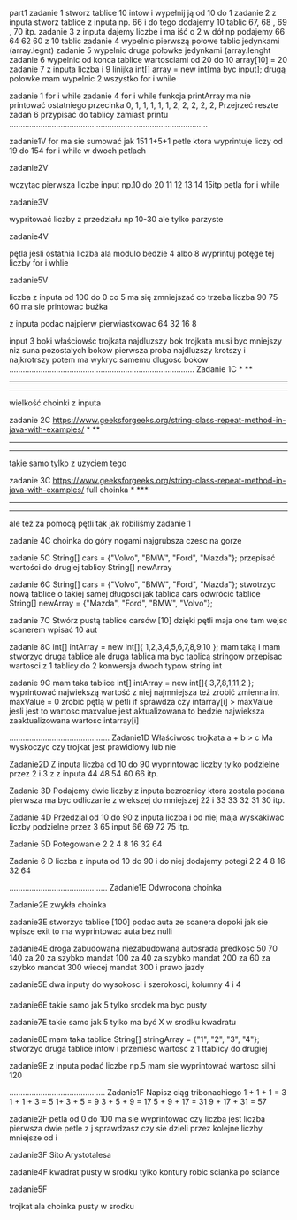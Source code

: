 part1
zadanie 1
stworz tablice 10 intow i wypełnij ją od 10 do 1
zadanie 2
z inputa stworz tablice z inputa np. 66 i do tego dodajemy 10 tablic 67, 68 , 69 , 70 itp.
zadanie 3
z inputa dajemy liczbe i ma iść o 2 w dół np podajemy 66
64 62 60 z 10 tablic
zadanie 4 
wypelnic pierwszą połowe tablic jedynkami (array.legnt)
zadanie 5
wypelnic druga połowke jedynkami (array.lenght
zadanie 6
wypelnic od konca tablice wartosciami od 20 do 10 
array[10] = 20
zadanie 7
z inputa liczba i 
9 linijka int[] array = new int[ma byc input];
drugą połowke mam wypelnic 2
wszystko for i while

zadanie 1 for i while
zadanie 4 for i while funkcja printArray ma nie printować ostatniego przecinka 0, 1, 1, 1, 1, 1, 2, 2, 2, 2, 2,
Przejrzeć reszte zadań 6 przypisać do tablicy zamiast printu
.........................................................................................

zadanie1V
 for ma sie sumować jak 151 1+5+1 
petle ktora wyprintuje liczy od 19 do 154 
for i while w dwoch petlach

zadanie2V

wczytac pierwsza liczbe input np.10 do 20 11 12 13 14 15itp
petla for i while

zadanie3V

wypritować liczby z przedziału np 10-30 ale tylko parzyste

zadanie4V
 
pętla jesli ostatnia liczba ala modulo bedzie 4 albo 8 wyprintuj potęge tej liczby
for i whlie

zadanie5V

liczba z inputa od 100 do 0 co 5 ma się zmniejszać
co trzeba liczba 90 75 60 ma sie printowac buźka

z inputa podac najpierw pierwiastkowac 64 32 16 8

input 3 boki właściowśc trojkata
najdluzszy bok trojkata musi byc mniejszy niz suna pozostalych bokow 
pierwsza proba najdluzszy krotszy i najkrotrszy potem ma wykryc samemu dlugosc bokow
...................................................................................
Zadanie 1C
*
**
***
****
wielkość choinki z inputa


zadanie 2C
https://www.geeksforgeeks.org/string-class-repeat-method-in-java-with-examples/
*
**
***
****
takie samo tylko z uzyciem tego

zadanie 3C
https://www.geeksforgeeks.org/string-class-repeat-method-in-java-with-examples/
full choinka
     *
    ***
   *****
  *******
ale też za pomocą pętli tak jak robiliśmy zadanie 1

zadanie 4C
choinka do góry nogami najgrubsza czesc na gorze

zadanie 5C
String[] cars = {"Volvo", "BMW", "Ford", "Mazda"};
przepisać wartości do drugiej tablicy
String[] newArray


zadanie 6C
String[] cars = {"Volvo", "BMW", "Ford", "Mazda"};
stwotrzyc nową tablice o takiej samej długosci jak tablica cars
odwrócić tablice
String[] newArray = {"Mazda", "Ford", "BMW", "Volvo"};

zadanie 7C
Stwórz pustą tablice carsów [10]
dzięki pętli maja one tam wejsc
scanerem wpisać 10 aut


zadanie 8C
int[] intArray = new int[]{ 1,2,3,4,5,6,7,8,9,10 };
mam taką i mam stworzyc druga tablice ale druga 
tablica ma byc tablicą stringow
przepisac wartosci z 1 tablicy do 2
konwersja dwoch typow string int

zadanie 9C
mam taka tablice
int[] intArray = new int[]{ 3,7,8,1,11,2 };
wyprintować najwiekszą wartość z niej
najmniejsza też
zrobić zmienna int maxValue = 0
zrobić pętlą
w petli if sprawdza czy intarray[i] > maxValue
jesli jest to wartosc maxvalue jest aktualizowana
to bedzie najwieksza zaaktualizowana wartosc intarray[i]

.............................................
Zadanie1D
Właściwosc trojkata a + b > c
Ma wyskoczyc czy trojkat jest prawidlowy lub nie

Zadanie2D
Z inputa liczba od 10 do 90 
wyprintowac liczby tylko podzielne przez 2 i 3
z z inputa 44
48 54 60 66 itp.

Zadanie 3D
Podajemy dwie liczby z inputa bezroznicy ktora zostala podana pierwsza
ma byc odliczanie z wiekszej do mniejszej
22 i 33
33 32 31 30 itp.

Zadanie 4D
Przedzial od 10 do 90
z inputa liczba i od niej maja wyskakiwac liczby podzielne przez 3
65 input
66 69 72 75 itp.

Zadanie 5D
Potegowanie 2
2
4
8
16
32
64

Zadanie 6 D
liczba z inputa od 10 do 90
i do niej dodajemy potegi 2
2
4
8
16
32
64

............................................
Zadanie1E
Odwrocona choinka

Zadanie2E
zwykła choinka

zadanie3E
stworzyc tablice [100]
podac auta ze scanera dopoki jak sie wpisze exit to ma wyprintowac auta bez nulli

zadanie4E
droga zabudowana niezabudowana autosrada predkosc 50 70 140
za 20 za szybko mandat 100
za 40 za szybko mandat 200
za 60 za szybko mandat 300
wiecej mandat 300 i prawo jazdy

zadanie5E
dwa inputy do wysokosci i szerokosci, kolumny
4 i 4
####
####
####
####

zadanie6E
takie samo jak 5 tylko srodek ma byc pusty

zadanie7E
takie samo jak 5 tylko ma być X w srodku kwadratu

zadanie8E
mam taka tablice String[] stringArray = {"1", "2", "3", "4"};
stworzyc druga tablice intow
i przeniesc wartosc z 1 ttablicy do drugiej

zadanie9E
z inputa podać liczbe np.5
mam sie wyprintować wartosc silni 120



...........................................
Zadanie1F
Napisz ciąg tribonachiego
1 + 1 + 1 = 3
1 + 1 + 3 = 5
1+ 3 + 5 = 9
3 + 5 + 9 = 17
5 + 9 + 17 = 31
9 + 17 + 31 = 57


zadanie2F
petla od 0 do 100
ma sie wyprintowac czy liczba jest liczba pierwsza
dwie petle z j sprawdzasz czy sie dzieli przez kolejne liczby mniejsze od i

zadanie3F
Sito Arystotalesa


zadanie4F
kwadrat pusty w srodku tylko kontury
robic scianka po sciance

zadanie5F

trojkat ala choinka pusty w srodku 
